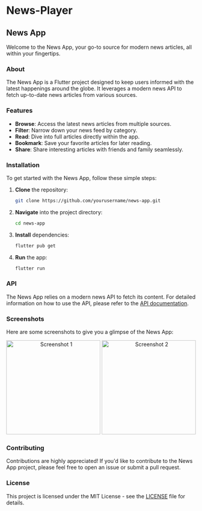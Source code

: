 # News-Player

## News App

Welcome to the News App, your go-to source for modern news articles, all within your fingertips.

### About

The News App is a Flutter project designed to keep users informed with the latest happenings around the globe. It leverages a modern news API to fetch up-to-date news articles from various sources.

### Features

- **Browse**: Access the latest news articles from multiple sources.
- **Filter**: Narrow down your news feed by category.
- **Read**: Dive into full articles directly within the app.
- **Bookmark**: Save your favorite articles for later reading.
- **Share**: Share interesting articles with friends and family seamlessly.

### Installation

To get started with the News App, follow these simple steps:

1. **Clone** the repository:

    ```bash
    git clone https://github.com/yourusername/news-app.git
    ```

2. **Navigate** into the project directory:

    ```bash
    cd news-app
    ```

3. **Install** dependencies:

    ```bash
    flutter pub get
    ```

4. **Run** the app:

    ```bash
    flutter run
    ```

### API

The News App relies on a modern news API to fetch its content. For detailed information on how to use the API, please refer to the [API documentation](https://newsapi.org/).

### Screenshots

Here are some screenshots to give you a glimpse of the News App:

<div align="center">
  <img src="screenshots/screenshot1.png" alt="Screenshot 1" width="250">
  <img src="screenshots/screenshot2.png" alt="Screenshot 2" width="250">
</div>

### Contributing

Contributions are highly appreciated! If you'd like to contribute to the News App project, please feel free to open an issue or submit a pull request.

### License

This project is licensed under the MIT License - see the [LICENSE](LICENSE) file for details.
